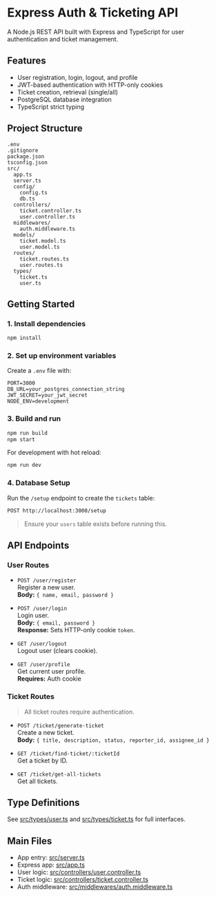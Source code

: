 # Express Auth & Ticketing API

A Node.js REST API built with Express and TypeScript for user authentication and ticket management.

## Features

- User registration, login, logout, and profile
- JWT-based authentication with HTTP-only cookies
- Ticket creation, retrieval (single/all)
- PostgreSQL database integration
- TypeScript strict typing

## Project Structure

```
.env
.gitignore
package.json
tsconfig.json
src/
  app.ts
  server.ts
  config/
    config.ts
    db.ts
  controllers/
    ticket.controller.ts
    user.controller.ts
  middlewares/
    auth.middleware.ts
  models/
    ticket.model.ts
    user.model.ts
  routes/
    ticket.routes.ts
    user.routes.ts
  types/
    ticket.ts
    user.ts
```

## Getting Started

### 1. Install dependencies

```sh
npm install
```

### 2. Set up environment variables

Create a `.env` file with:

```
PORT=3000
DB_URL=your_postgres_connection_string
JWT_SECRET=your_jwt_secret
NODE_ENV=development
```

### 3. Build and run

```sh
npm run build
npm start
```

For development with hot reload:

```sh
npm run dev
```

### 4. Database Setup

Run the `/setup` endpoint to create the `tickets` table:

```sh
POST http://localhost:3000/setup
```

> Ensure your `users` table exists before running this.

## API Endpoints

### User Routes

- `POST /user/register`  
  Register a new user.  
  **Body:** `{ name, email, password }`

- `POST /user/login`  
  Login user.  
  **Body:** `{ email, password }`  
  **Response:** Sets HTTP-only cookie `token`.

- `GET /user/logout`  
  Logout user (clears cookie).

- `GET /user/profile`  
  Get current user profile.  
  **Requires:** Auth cookie

### Ticket Routes

> All ticket routes require authentication.

- `POST /ticket/generate-ticket`  
  Create a new ticket.  
  **Body:** `{ title, description, status, reporter_id, assignee_id }`

- `GET /ticket/find-ticket/:ticketId`  
  Get a ticket by ID.

- `GET /ticket/get-all-tickets`  
  Get all tickets.

## Type Definitions

See [src/types/user.ts](src/types/user.ts) and [src/types/ticket.ts](src/types/ticket.ts) for full interfaces.

## Main Files

- App entry: [src/server.ts](src/server.ts)
- Express app: [src/app.ts](src/app.ts)
- User logic: [src/controllers/user.controller.ts](src/controllers/user.controller.ts)
- Ticket logic: [src/controllers/ticket.controller.ts](src/controllers/ticket.controller.ts)
- Auth middleware: [src/middlewares/auth.middleware.ts](src/middlewares/auth.middleware.ts)
